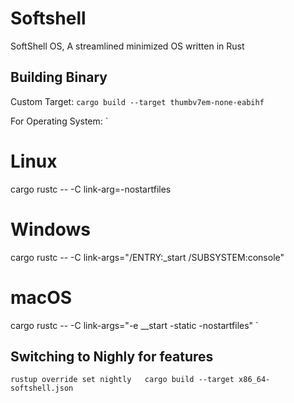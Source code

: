 # Softshell
SoftShell OS, A streamlined minimized OS written in Rust


## Building Binary

Custom Target:
`
cargo build --target thumbv7em-none-eabihf
`

For Operating System:
`
# Linux
cargo rustc -- -C link-arg=-nostartfiles
# Windows
cargo rustc -- -C link-args="/ENTRY:_start /SUBSYSTEM:console"
# macOS
cargo rustc -- -C link-args="-e __start -static -nostartfiles"
`

## Switching to Nighly for features
`
rustup override set nightly  
cargo build --target x86_64-softshell.json      
`